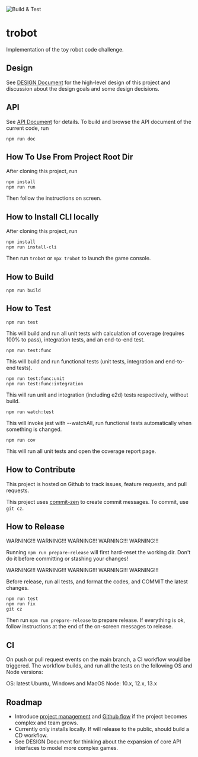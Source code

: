 ![Build & Test](https://github.com/bingtimren/trobot/workflows/CI/badge.svg)

# trobot
Implementation of the toy robot code challenge.

## Design

See [DESIGN Document](https://github.com/bingtimren/trobot/blob/main/DESIGN.md) for the high-level design of this project and discussion about the design goals and some design decisions.

## API

See [API Document](https://bingtimren.github.io/trobot/) for details.
To build and browse the API document of the current code, run
```
npm run doc
```

## How To Use From Project Root Dir

After cloning this project, run

```
npm install
npm run run
```

Then follow the instructions on screen.

## How to Install CLI locally

After cloning this project, run

```
npm install
npm run install-cli
```

Then run `trobot` or `npx trobot` to launch the game console.

## How to Build
```
npm run build
```

## How to Test
```
npm run test
```
This will build and run all unit tests with calculation of coverage (requires 100% to pass), integration tests, and an end-to-end test.
```
npm run test:func
```
This will build and run functional tests (unit tests, integration and end-to-end tests).
```
npm run test:func:unit
npm run test:func:integration

```
This will run unit and integration (including e2d) tests respectively, without build.
```
npm run watch:test
```
This will invoke jest with --watchAll, run functional tests automatically when something is changed.
```
npm run cov
```
This will run all unit tests and open the coverage report page.

## How to Contribute

This project is hosted on Github to track issues, feature requests, and pull requests.

This project uses [commit-zen](https://github.com/commitizen/cz-cli) to create commit messages. To commit, use `git cz`.

## How to Release

WARNING!!! WARNING!!! WARNING!!! WARNING!!! WARNING!!!

Running `npm run prepare-release` will first hard-reset the working dir. Don't do it before committing or stashing your changes!

WARNING!!! WARNING!!! WARNING!!! WARNING!!! WARNING!!!

Before release, run all tests, and format the codes, and COMMIT the latest changes.

```
npm run test
npm run fix
git cz
```
Then run `npm run prepare-release` to prepare release. If everything is ok, follow instructions at the end of the on-screen messages to release.

## CI

On push or pull request events on the main branch, a CI workflow would be triggered. The workflow builds, and run all the tests on the following OS and Node versions:

OS: latest Ubuntu, Windows and MacOS
Node: 10.x, 12.x, 13.x

## Roadmap

- Introduce [project management](https://github.com/features/project-management/) and [Github flow](https://guides.github.com/introduction/flow/)  if the project becomes complex and team grows.
- Currently only installs locally. If will release to the public, should build a CD workflow.
- See DESIGN Document for thinking about the expansion of core API interfaces to model more complex games.


